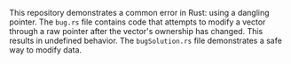 This repository demonstrates a common error in Rust: using a dangling pointer.  The `bug.rs` file contains code that attempts to modify a vector through a raw pointer after the vector's ownership has changed. This results in undefined behavior. The `bugSolution.rs` file demonstrates a safe way to modify data.